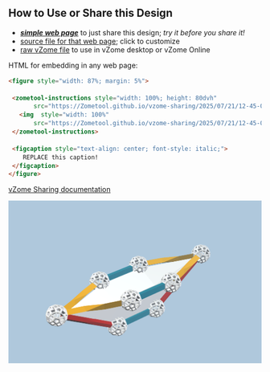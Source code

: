 
## How to Use or Share this Design

 - [***simple web page***](<https://Zometool.github.io/vzome-sharing/2025/07/21/12-45-09-PRJ-BUB-4-Banana+bubble/>) to just share this design; *try it before you share it!*
 - [source file for that web page](<https://github.com/Zometool/vzome-sharing/edit/main/2025/07/21/12-45-09-PRJ-BUB-4-Banana+bubble/index.md>); click to customize
 - [raw vZome file](<https://raw.githubusercontent.com/Zometool/vzome-sharing/main/2025/07/21/12-45-09-PRJ-BUB-4-Banana+bubble/PRJ-BUB-4-Banana+bubble.vZome>) to use in vZome desktop or vZome Online
 
 HTML for embedding in any web page:
 ```html
<figure style="width: 87%; margin: 5%">
  
  <zometool-instructions style="width: 100%; height: 80dvh"
        src="https://Zometool.github.io/vzome-sharing/2025/07/21/12-45-09-PRJ-BUB-4-Banana+bubble/PRJ-BUB-4-Banana+bubble.vZome" >
    <img  style="width: 100%"
        src="https://Zometool.github.io/vzome-sharing/2025/07/21/12-45-09-PRJ-BUB-4-Banana+bubble/PRJ-BUB-4-Banana+bubble.png" >
  </zometool-instructions>

  <figcaption style="text-align: center; font-style: italic;">
     REPLACE this caption!
  </figcaption>
</figure>

 ```

[vZome Sharing documentation](https://vzome.github.io/vzome/sharing.html#how-it-works)

![Image](<PRJ-BUB-4-Banana+bubble.png>)

